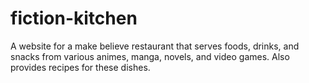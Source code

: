 # fiction-kitchen
A website for a make believe restaurant that serves foods, drinks, and snacks from various animes, manga, novels, and video games. Also provides recipes for these dishes.
